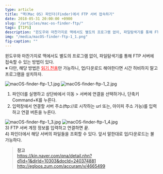 ```yaml
---
type: article
title: "맥(Mac OS) 파인더(Finder)에서 FTP 서버 접속하기"
date: 2018-05-31 20:00:00 +0900
slug: "/articles/mac-os-finder-ftp/"
tags: [TIPS]
description: "윈도우와 마찬가지로 맥에서도 별도의 프로그램 없이, 파일탐색기를 통해 FTP 서버에 접속할 수 있는 방법이 있다. 다만, 해당 방법은 읽기 전용만 가능하니 업/다운로드 해야한다면 시간 허비하지 말고 프로그램을 설치하자."
img: "/media/macOS-finder-ftp-1_1.png"
fig-caption: ""
---
```


윈도우와 마찬가지로 맥에서도 별도의 프로그램 없이, 파일탐색기를 통해 FTP 서버에 접속할 수 있는 방법이 있다.  
※ 다만, 해당 방법은 <font color="red" style="text-decoration:underline">읽기 전용</font>만 가능하니, 업/다운로드 해야한다면 시간 허비하지 말고 프로그램을 설치하자.  

![macOS-finder-ftp-1_1.jpg](/media/macOS-finder-ftp-1_1.jpg)
![macOS-finder-ftp-1_2.jpg](/media/macOS-finder-ftp-1_2.jpg)  
1) 파인더를 실행하고 상단바에서 이동 > 서버에 연결을 선택하거나, 단축키 Command+K를 누른다.  
2) 입력창에서 연결할 서버 주소(ftp://로 시작하는 url 또는, 아이피 주소 가능)를 입력하고 연결 버튼을 누른다.  

![macOS-finder-ftp-1_3.jpg](/media/macOS-finder-ftp-1_3.jpg)
![macOS-finder-ftp-1_4.jpg](/media/macOS-finder-ftp-1_4.jpg)  
3) FTP 서버 계정 정보를 입력하고 연결하면 끝.  
4) 파인더에서 해당 서버의 파일들을 조회할 수 있다. 앞서 말한대로 업/다운로드는 불가능하다.  
  
>**참고**  
>https://kin.naver.com/qna/detail.nhn?d1id=1&dirId=10303&docId=240374881  
>http://egloos.zum.com/accuram/v/4665499